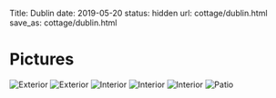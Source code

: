 Title: Dublin
date: 2019-05-20
status: hidden
url: cottage/dublin.html
save_as: cottage/dublin.html

Pictures
========

![Exterior]({static}/images/dublin/1.JPG)
![Exterior]({static}/images/dublin/2.JPG)
![Interior]({static}/images/dublin/3.JPG)
![Interior]({static}/images/dublin/4.JPG)
![Interior]({static}/images/dublin/5.JPG)
![Patio]({static}/images/dublin/6.JPG)
